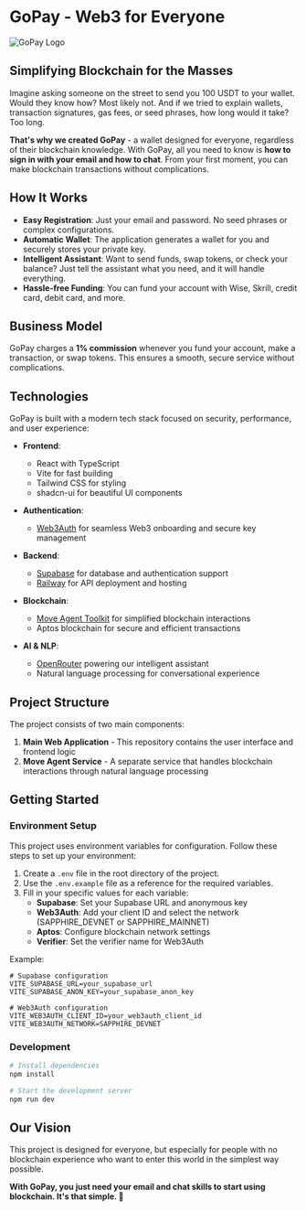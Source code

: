 # GoPay - Web3 for Everyone

![GoPay Logo](https://lovable.dev/opengraph-image-p98pqg.png)

## Simplifying Blockchain for the Masses

Imagine asking someone on the street to send you 100 USDT to your wallet. Would they know how? Most likely not. And if we tried to explain wallets, transaction signatures, gas fees, or seed phrases, how long would it take? Too long.

**That's why we created GoPay** - a wallet designed for everyone, regardless of their blockchain knowledge. With GoPay, all you need to know is **how to sign in with your email and how to chat**. From your first moment, you can make blockchain transactions without complications.

## How It Works

- **Easy Registration**: Just your email and password. No seed phrases or complex configurations.
- **Automatic Wallet**: The application generates a wallet for you and securely stores your private key.
- **Intelligent Assistant**: Want to send funds, swap tokens, or check your balance? Just tell the assistant what you need, and it will handle everything.
- **Hassle-free Funding**: You can fund your account with Wise, Skrill, credit card, debit card, and more.

## Business Model

GoPay charges a **1% commission** whenever you fund your account, make a transaction, or swap tokens. This ensures a smooth, secure service without complications.

## Technologies

GoPay is built with a modern tech stack focused on security, performance, and user experience:

- **Frontend**:
  - React with TypeScript
  - Vite for fast building
  - Tailwind CSS for styling
  - shadcn-ui for beautiful UI components

- **Authentication**:
  - [Web3Auth](https://web3auth.io/) for seamless Web3 onboarding and secure key management

- **Backend**:
  - [Supabase](https://supabase.com/) for database and authentication support
  - [Railway](https://railway.app/) for API deployment and hosting

- **Blockchain**:
  - [Move Agent Toolkit](https://github.com/aptos-labs/move-agent-toolkit) for simplified blockchain interactions
  - Aptos blockchain for secure and efficient transactions

- **AI & NLP**:
  - [OpenRouter](https://openrouter.ai/) powering our intelligent assistant
  - Natural language processing for conversational experience

## Project Structure

The project consists of two main components:

1. **Main Web Application** - This repository contains the user interface and frontend logic
2. **Move Agent Service** - A separate service that handles blockchain interactions through natural language processing

## Getting Started

### Environment Setup

This project uses environment variables for configuration. Follow these steps to set up your environment:

1. Create a `.env` file in the root directory of the project.
2. Use the `.env.example` file as a reference for the required variables.
3. Fill in your specific values for each variable:
   - **Supabase**: Set your Supabase URL and anonymous key
   - **Web3Auth**: Add your client ID and select the network (SAPPHIRE_DEVNET or SAPPHIRE_MAINNET)
   - **Aptos**: Configure blockchain network settings
   - **Verifier**: Set the verifier name for Web3Auth

Example:
```
# Supabase configuration
VITE_SUPABASE_URL=your_supabase_url
VITE_SUPABASE_ANON_KEY=your_supabase_anon_key

# Web3Auth configuration
VITE_WEB3AUTH_CLIENT_ID=your_web3auth_client_id
VITE_WEB3AUTH_NETWORK=SAPPHIRE_DEVNET
```

### Development

```sh
# Install dependencies
npm install

# Start the development server
npm run dev
```

## Our Vision

This project is designed for everyone, but especially for people with no blockchain experience who want to enter this world in the simplest way possible.

**With GoPay, you just need your email and chat skills to start using blockchain. It's that simple. 🚀**
